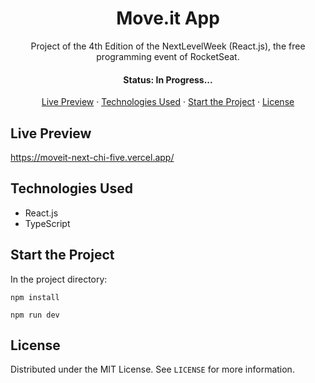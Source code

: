 <h1 align='center'>Move.it App</h1>

<p align='center'>Project of the 4th Edition of the NextLevelWeek (React.js), the free programming event of RocketSeat.</p>

<h4 align='center'>Status: In Progress...</h4>

<p align='center'>
  <a href='#live-preview'>Live Preview</a> ·
  <a href='#technologies-used'>Technologies Used</a> ·
  <a href='#start-the-project'>Start the Project</a> ·
  <a href='#license'>License</a>
</p>

## Live Preview

https://moveit-next-chi-five.vercel.app/

## Technologies Used

- React.js
- TypeScript

## Start the Project

In the project directory:

`npm install`

`npm run dev`

## License

Distributed under the MIT License. See `LICENSE` for more information.

